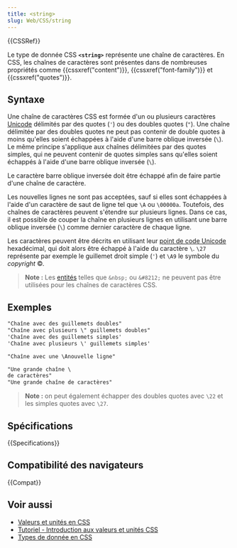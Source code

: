 ```yaml
---
title: <string>
slug: Web/CSS/string
---
```


{{CSSRef}}

Le type de donnée CSS **`<string>`** représente une chaîne de caractères. En CSS, les chaînes de caractères sont présentes dans de nombreuses propriétés comme {{cssxref("content")}}, {{cssxref("font-family")}} et {{cssxref("quotes")}}.

## Syntaxe

Une chaîne de caractères CSS est formée d'un ou plusieurs caractères [Unicode](https://fr.wikipedia.org/wiki/Unicode) délimités par des quotes (`'`) ou des doubles quotes (`"`). Une chaîne délimitée par des doubles quotes ne peut pas contenir de double quotes à moins qu'elles soient échappées à l'aide d'une barre oblique inversée (`\`). Le même principe s'applique aux chaînes délimitées par des quotes simples, qui ne peuvent contenir de quotes simples sans qu'elles soient échappés à l'aide d'une barre oblique inversée (`\`).

Le caractère barre oblique inversée doit être échappé afin de faire partie d'une chaîne de caractère.

Les nouvelles lignes ne sont pas acceptées, sauf si elles sont échappées à l'aide d'un caractère de saut de ligne tel que `\A` ou `\00000a`. Toutefois, des chaînes de caractères peuvent s'étendre sur plusieurs lignes. Dans ce cas, il est possible de couper la chaîne en plusieurs lignes en utilisant une barre oblique inversée (`\`) comme dernier caractère de chaque ligne.

Les caractères peuvent être décrits en utilisant leur [point de code Unicode](https://fr.wikipedia.org/wiki/Unicode#Partitionnement) hexadécimal, qui doit alors être échappé à l'aide du caractère `\`. `\27` représente par exemple le guillemet droit simple (`'`) et `\A9` le symbole du _copyright_ ©.

> **Note :** Les [entités](/fr/docs/Glossary/Entity) telles que `&nbsp;` ou `&#8212;` ne peuvent pas être utilisées pour les chaînes de caractères CSS.

## Exemples

```css
"Chaîne avec des guillemets doubles"
"Chaîne avec plusieurs \" guillemets doubles"
'Chaîne avec des guillemets simples'
'Chaîne avec plusieurs \' guillemets simples'

"Chaîne avec une \Anouvelle ligne"

"Une grande chaîne \
de caractères"
"Une grande chaîne de caractères"
```

> **Note :** on peut également échapper des doubles quotes avec `\22` et les simples quotes avec `\27`.

## Spécifications

{{Specifications}}

## Compatibilité des navigateurs

{{Compat}}

## Voir aussi

- [Valeurs et unités en CSS](/fr/docs/Web/CSS/CSS_Values_and_Units)
- [Tutoriel - Introduction aux valeurs et unités CSS](/fr/docs/Learn/CSS/Building_blocks/Values_and_units)
- [Types de donnée en CSS](/fr/docs/Web/CSS/CSS_Types)
